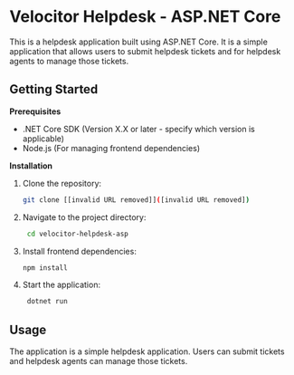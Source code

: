 # Velocitor Helpdesk - ASP.NET Core

This is a helpdesk application built using ASP.NET Core. It is a simple application that allows users to submit helpdesk tickets and for helpdesk agents to manage those tickets.

## Getting Started

**Prerequisites**

- .NET Core SDK (Version X.X or later - specify which version is applicable)
- Node.js (For managing frontend dependencies)

**Installation**

1. Clone the repository:

   ```bash
   git clone [[invalid URL removed]]([invalid URL removed])
   ```

2. Navigate to the project directory:

   ```bash
    cd velocitor-helpdesk-asp
   ```

3. Install frontend dependencies:

   ```bash
   npm install
   ```

4. Start the application:

   ```bash
    dotnet run
   ```

## Usage

The application is a simple helpdesk application. Users can submit tickets and helpdesk agents can manage those tickets.
